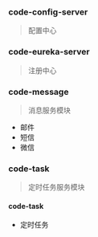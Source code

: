 ### code-config-server

> 配置中心

### code-eureka-server

> 注册中心

### code-message

> 消息服务模块

- 邮件
- 短信
- 微信

### code-task

> 定时任务服务模块

#### code-task

- 定时任务

